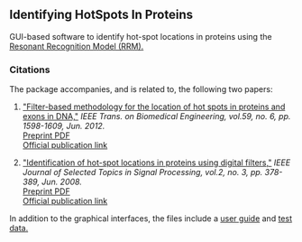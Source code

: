 ## Identifying HotSpots In Proteins
 GUI-based software to identify hot-spot locations in proteins using the [Resonant Recognition Model (RRM).](https://pubmed.ncbi.nlm.nih.gov/7851912/)
 
 ### Citations
 The package accompanies, and is related to, the following two papers:
 1. ["Filter-based methodology for the location of hot spots in proteins and exons in DNA,"](https://pubmed.ncbi.nlm.nih.gov/22410955/) _IEEE Trans. on Biomedical Engineering, vol.59, no. 6, pp. 1598-1609, Jun. 2012._ <br />
   [Preprint PDF](/Preprints/Preprint_2012_TBME.pdf)  <br />
   [Official publication link](https://pubmed.ncbi.nlm.nih.gov/22410955/)
   
 2. ["Identification of hot-spot locations in proteins using digital filters,"](https://ieeexplore.ieee.org/abstract/document/4550565) _IEEE Journal of Selected Topics in Signal Processing, vol.2, no. 3, pp.  378-389, Jun. 2008._ <br />
   [Preprint PDF](/Preprints/Preprint_2008_JSTSP.pdf)  <br />
   [Official publication link](https://ieeexplore.ieee.org/abstract/document/4550565)

In addition to the graphical interfaces, the files include a [user guide](/UserGuide/HSpot_Detect_GUI_USER_GUIDE.pdf) and [test data.](/TestData/TEST_DATA_PROTEIN_FGFs.txt)

